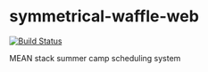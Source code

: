 # symmetrical-waffle-web

[![Build Status](https://travis-ci.org/dougperkes/symmetrical-waffle-web.svg?branch=master)](https://travis-ci.org/dougperkes/symmetrical-waffle-web)

MEAN stack summer camp scheduling system

